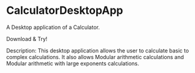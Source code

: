 # CalculatorDesktopApp
A Desktop application of a Calculator.

Download & Try!

Description: 
This desktop application allows the user to calculate basic to complex calculations. It also allows Modular arithmetic calculations and Modular arithmetic with large exponents calculations.
